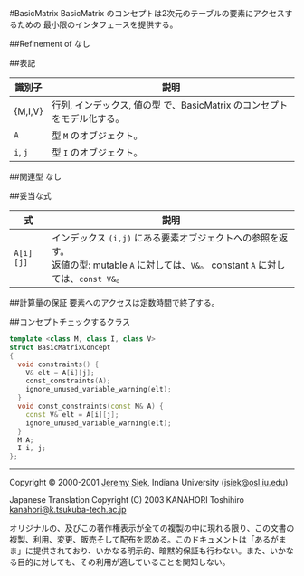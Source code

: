 #BasicMatrix
BasicMatrix のコンセプトは2次元のテーブルの要素にアクセスするための 最小限のインタフェースを提供する。


##Refinement of
なし


##表記

| 識別子 | 説明 |
|--------|------|
| {M,I,V}  | 行列, インデックス, 値の型 で、BasicMatrix のコンセプトをモデル化する。 |
| `A`      | 型 `M` のオブジェクト。 |
| `i`, `j` | 型 `I` のオブジェクト。 |


##関連型
なし


##妥当な式

| 式 | 説明 |
|----|------|
| `A[i][j]` | インデックス `(i,j)` にある要素オブジェクトへの参照を返す。<br/> 返値の型: mutable `A` に対しては、`V&`。 constant `A` に対しては、`const V&`。 |


##計算量の保証
要素へのアクセスは定数時間で終了する。


##コンセプトチェックするクラス
```cpp
template <class M, class I, class V>
struct BasicMatrixConcept
{
  void constraints() {
    V& elt = A[i][j];
    const_constraints(A);
    ignore_unused_variable_warning(elt);      
  }
  void const_constraints(const M& A) {
    const V& elt = A[i][j];
    ignore_unused_variable_warning(elt);      
  }
  M A;
  I i, j;
};
```

***
Copyright © 2000-2001 [Jeremy Siek](http://www.boost.org/doc/libs/1_31_0/people/jeremy_siek.htm), Indiana University (<jsiek@osl.iu.edu>)

Japanese Translation Copyright (C) 2003 KANAHORI Toshihiro <kanahori@k.tsukuba-tech.ac.jp>

オリジナルの、及びこの著作権表示が全ての複製の中に現れる限り、この文書の複製、利用、変更、販売そして配布を認める。このドキュメントは「あるがまま」に提供されており、いかなる明示的、暗黙的保証も行わない。また、いかなる目的に対しても、その利用が適していることを関知しない。

